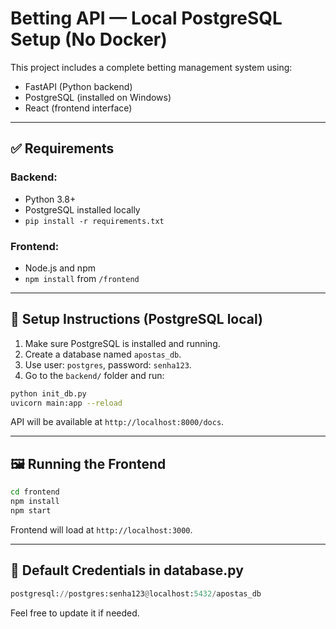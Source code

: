# Betting API — Local PostgreSQL Setup (No Docker)

This project includes a complete betting management system using:
- FastAPI (Python backend)
- PostgreSQL (installed on Windows)
- React (frontend interface)

---

## ✅ Requirements

### Backend:
- Python 3.8+
- PostgreSQL installed locally
- `pip install -r requirements.txt`

### Frontend:
- Node.js and npm
- `npm install` from `/frontend`

---

## 🔧 Setup Instructions (PostgreSQL local)

1. Make sure PostgreSQL is installed and running.
2. Create a database named `apostas_db`.
3. Use user: `postgres`, password: `senha123`.
4. Go to the `backend/` folder and run:

```bash
python init_db.py
uvicorn main:app --reload
```

API will be available at `http://localhost:8000/docs`.

---

## 🖼️ Running the Frontend

```bash
cd frontend
npm install
npm start
```

Frontend will load at `http://localhost:3000`.

---

## 📌 Default Credentials in database.py

```python
postgresql://postgres:senha123@localhost:5432/apostas_db
```

Feel free to update it if needed.
